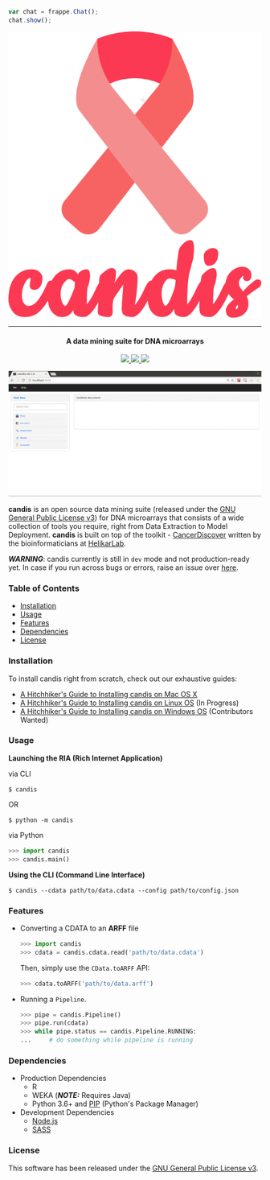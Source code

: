```js
var chat = frappe.Chat();
chat.show();
```

<div align="center">
  <img src=".github/logo-w-title.png" width="512">
</div>

---

<h4 align="center">
  A data mining suite for DNA microarrays
</h4>

<p align="center">
  <a href="http://candis.readthedocs.io">
    <img src="https://readthedocs.org/projects/candis/badge/?version=latest"/>
  </a>
  <a href="https://saythanks.io/to/achillesrasquinha">
    <img src="https://img.shields.io/badge/Say%20Thanks-!-1EAEDB.svg?style=flat-square">
  </a>
  <a href="https://paypal.me/achillesrasquinha">
    <img src="https://img.shields.io/badge/Donate-%24-blue.svg?style=flat-square">
  </a>
</p>

![](.github/ria.gif)

**candis** is an open source data mining suite (released under the [GNU General Public License v3](LICENSE)) for DNA microarrays that consists of a wide collection of tools you require, right from Data Extraction to Model Deployment. **candis** is built on top of the toolkit - [CancerDiscover](http://github.com/HelikarLab/CancerDiscover) written by the bioinformaticians at [HelikarLab](helikarlab.org).

***WARNING***: candis currently is still in `dev` mode and not production-ready yet. In case if you run across bugs or errors, raise an issue over [here](https://github.com/HelikarLab/candis/issues).

### Table of Contents
* [Installation](#installation)
* [Usage](#usage)
* [Features](#features)
* [Dependencies](#dependencies)
* [License](#license)

### Installation
To install candis right from scratch, check out our exhaustive guides:
* [A Hitchhiker's Guide to Installing candis on Mac OS X](https://github.com/HelikarLab/candis/wiki/A-Hitchhiker's-Guide-to-Installing-candis-on-Mac-OS-X)
* [A Hitchhiker's Guide to Installing candis on Linux OS](https://github.com/HelikarLab/candis/wiki/A-Hitchhiker's-Guide-to-Installing-candis-on-Linux-OS) (In Progress)
* [A Hitchhiker's Guide to Installing candis on Windows OS](https://github.com/HelikarLab/candis/wiki/A-Hitchhiker's-Guide-to-Installing-candis-on-Windows-OS) (Contributors Wanted)

### Usage
**Launching the RIA (Rich Internet Application)**

via CLI
```
$ candis
```
OR
```
$ python -m candis
```

via Python
```python
>>> import candis
>>> candis.main()
```

**Using the CLI (Command Line Interface)**

```
$ candis --cdata path/to/data.cdata --config path/to/config.json
```

### Features
* Converting a CDATA to an **ARFF** file

  ```python
  >>> import candis
  >>> cdata = candis.cdata.read('path/to/data.cdata')
  ```

  Then, simply use the `CData.toARFF` API:

  ```python
  >>> cdata.toARFF('path/to/data.arff')
  ```

* Running a `Pipeline`.
  ```python
  >>> pipe = candis.Pipeline()
  >>> pipe.run(cdata)
  >>> while pipe.status == candis.Pipeline.RUNNING:
  ...     # do something while pipeline is running
  ```

### Dependencies
* Production Dependencies
  * R
  * WEKA (***NOTE:*** Requires Java)
  * Python 3.6+ and [PIP](https://pip.pypa.io) (Python's Package Manager)
* Development Dependencies
  * [Node.js](https://nodejs.org)
  * [SASS](http://sass-lang.com)

### License
This software has been released under the [GNU General Public License v3](LICENSE).
